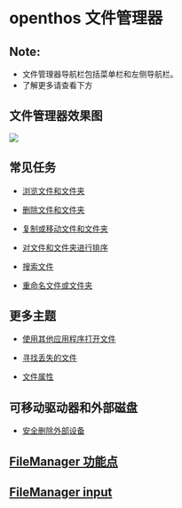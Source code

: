 # openthos 文件管理器

## Note:
  - 文件管理器导航栏包括菜单栏和左侧导航栏。
  - 了解更多请查看下方
  
## 文件管理器效果图

![](https://github.com/openthos/systemui-analysis/blob/master/ImageView/filemanager.png)

## 常见任务

- [浏览文件和文件夹](https://github.com/openthos/desktop-analysis/blob/master/instructions/%E6%B5%8F%E8%A7%88%E6%96%87%E4%BB%B6%E5%92%8C%E6%96%87%E4%BB%B6%E5%A4%B9.md)

- [删除文件和文件夹](https://github.com/openthos/desktop-analysis/blob/master/instructions/%E5%88%A0%E9%99%A4%E6%96%87%E4%BB%B6%E5%92%8C%E6%96%87%E4%BB%B6%E5%A4%B9.md)

- [复制或移动文件和文件夹](https://github.com/openthos/desktop-analysis/blob/master/instructions/%E5%A4%8D%E5%88%B6%E6%88%96%E7%A7%BB%E5%8A%A8%E6%96%87%E4%BB%B6%E5%92%8C%E6%96%87%E4%BB%B6%E5%A4%B9.md)
     
- [对文件和文件夹进行排序](https://github.com/openthos/desktop-analysis/blob/master/instructions/%E5%AF%B9%E6%96%87%E4%BB%B6%E5%92%8C%E6%96%87%E4%BB%B6%E5%A4%B9%E8%BF%9B%E8%A1%8C%E6%8E%92%E5%BA%8F.md)

- [搜索文件](https://github.com/openthos/desktop-analysis/blob/master/instructions/%E6%90%9C%E7%B4%A2%E6%96%87%E4%BB%B6.md)
  
- [重命名文件或文件夹](https://github.com/openthos/desktop-analysis/blob/master/instructions/%E9%87%8D%E5%91%BD%E5%90%8D%E6%96%87%E4%BB%B6%E6%88%96%E6%96%87%E4%BB%B6%E5%A4%B9.md)

## 更多主题

- [使用其他应用程序打开文件](https://github.com/openthos/desktop-analysis/blob/master/instructions/%E4%BD%BF%E7%94%A8%E5%85%B6%E4%BB%96%E5%BA%94%E7%94%A8%E7%A8%8B%E5%BA%8F%E6%89%93%E5%BC%80%E6%96%87%E4%BB%B6.md)

- [寻找丢失的文件](https://github.com/openthos/desktop-analysis/blob/master/instructions/%E5%AF%BB%E6%89%BE%E4%B8%A2%E5%A4%B1%E7%9A%84%E6%96%87%E4%BB%B6.md)

- [文件属性](https://github.com/openthos/desktop-analysis/blob/master/instructions/%E6%96%87%E4%BB%B6%E5%B1%9E%E6%80%A7.md)

## 可移动驱动器和外部磁盘

- [安全删除外部设备](https://github.com/openthos/desktop-analysis/blob/master/instructions/%E5%AE%89%E5%85%A8%E5%88%A0%E9%99%A4%E5%A4%96%E9%83%A8%E8%AE%BE%E5%A4%87.md)

## [FileManager 功能点]()

## [FileManager input](https://github.com/openthos/desktop-analysis/blob/master/instructions/FileManagerInput.md)
